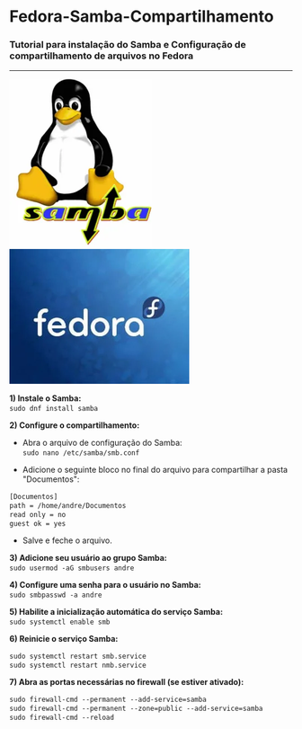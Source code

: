 # Fedora-Samba-Compartilhamento
### **Tutorial para instalação do Samba e Configuração de compartilhamento de arquivos no Fedora**
---

<img src="/imagens/samba.png">      <img src="/imagens/fedora.png">

**1) Instale o Samba:**</br>
   `sudo dnf install samba`
   
**2) Configure o compartilhamento:**</br>
   - Abra o arquivo de configuração do Samba:</br>
   `sudo nano /etc/samba/smb.conf`

   - Adicione o seguinte bloco no final do arquivo para compartilhar a pasta "Documentos":

   ```
   [Documentos]
   path = /home/andre/Documentos
   read only = no
   guest ok = yes
   ```
   - Salve e feche o arquivo.

**3) Adicione seu usuário ao grupo Samba:**</br>
   `sudo usermod -aG smbusers andre`
   
**4) Configure uma senha para o usuário no Samba:**</br>
  `sudo smbpasswd -a andre`

**5) Habilite a inicialização automática do serviço Samba:**</br>
   `sudo systemctl enable smb`

**6) Reinicie o serviço Samba:**</br>
  ```
  sudo systemctl restart smb.service
  sudo systemctl restart nmb.service
```

**7) Abra as portas necessárias no firewall (se estiver ativado):**</br>
  ```
sudo firewall-cmd --permanent --add-service=samba
sudo firewall-cmd --permanent --zone=public --add-service=samba
sudo firewall-cmd --reload
```

